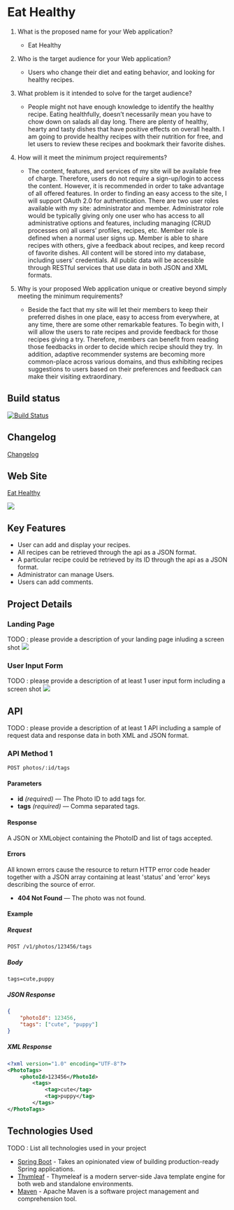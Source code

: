 # Eat Healthy

1. What is the proposed name for your Web application?
    - Eat Healthy

2. Who is the target audience for your Web application?
    - Users who change their diet and eating behavior, and looking for healthy recipes.

3. What problem is it intended to solve for the target audience?
    - People might not have enough knowledge to identify the healthy recipe. Eating healthfully, doesn’t necessarily mean you have to chow down on salads all day long. There are plenty of healthy, hearty and tasty dishes that have positive effects on overall health. I am going to provide healthy recipes with their nutrition for free, and let users to review these recipes and bookmark their favorite dishes.

4. How will it meet the minimum project requirements?
    - The content, features, and services of my site will be available free of charge. Therefore, users do not require a sign-up/login to access the content. However, it is recommended in order to take advantage of all offered features. In order to finding an easy access to the site, I will support OAuth 2.0 for authentication. There are two user roles available with my site: administrator and member. Administrator role would be typically giving only one user who has access to all administrative options and features, including managing (CRUD processes on) all users’ profiles, recipes, etc. Member role is defined when a normal user signs up. Member is able to share recipes with others, give a feedback about recipes, and keep record of favorite dishes. All content will be stored into my database, including users’ credentials. All public data will be accessible through RESTful services that use data in both JSON and XML formats.

5. Why is your proposed Web application unique or creative beyond simply meeting the minimum requirements?
    - Beside the fact that my site will let their members to keep their preferred dishes in one place, easy to access from everywhere, at any time, there are some other remarkable features. To begin with, I will allow the users to rate recipes and provide feedback for those recipes giving a try. Therefore, members can benefit from reading those feedbacks in order to decide which recipe should they try.  In addition, adaptive recommender systems are becoming more common-place across various domains, and thus exhibiting recipes suggestions to users based on their preferences and feedback can make their visiting extraordinary.

## Build status

[![Build Status](https://travis-ci.org/infsci2560sp17/full-stack-web-MHarbi.svg?branch=master)](https://travis-ci.org/infsci2560sp17/full-stack-web-MHarbi)

## Changelog

[Changelog](CHANGELOG.md)

## Web Site 

[Eat Healthy](https://immense-garden-72100.herokuapp.com)

![](https://www.gravatar.com/userimage/37620264/29a3514e471644dbba82aef0ac1b72c1)

## Key Features

* User can add and display your recipes.
* All recipes can be retrieved through the api as a JSON format.
* A particular recipe could be retrieved by its ID through the api as a JSON format.
* Administrator can manage Users.
* Users can add comments.

## Project Details

### Landing Page

TODO : please provide a description of your landing page inluding a screen shot ![](https://.../image.JPG)

### User Input Form

TODO : please provide a description of at least 1 user input form including a screen shot ![](https://.../image.jpg)

## API

TODO : please provide a description of at least 1 API including a sample of request data and response data in both XML and JSON format.

### API Method 1

    POST photos/:id/tags

#### Parameters

- **id** _(required)_ — The Photo ID to add tags for.
- **tags** _(required)_ — Comma separated tags.

#### Response

A JSON or XMLobject containing the PhotoID and list of tags accepted.

#### Errors

All known errors cause the resource to return HTTP error code header together with a JSON array containing at least 'status' and 'error' keys describing the source of error.

- **404 Not Found** — The photo was not found.

#### Example

##### Request

    POST /v1/photos/123456/tags

##### Body

    tags=cute,puppy


##### JSON Response

```json
{
    "photoId": 123456,
    "tags": ["cute", "puppy"]
}
```

##### XML Response

```xml
<?xml version="1.0" encoding="UTF-8"?>
<PhotoTags>
    <photoId>123456</PhotoId>
        <tags>
            <tag>cute</tag>
            <tag>puppy</tag>
        </tags>
</PhotoTags>
```

## Technologies Used

TODO : List all technologies used in your project

- [Spring Boot](https://projects.spring.io/spring-boot/) - Takes an opinionated view of building production-ready Spring applications.
- [Thymleaf](http://www.thymeleaf.org/) - Thymeleaf is a modern server-side Java template engine for both web and standalone environments.
- [Maven](https://maven.apache.org/) - Apache Maven is a software project management and comprehension tool.